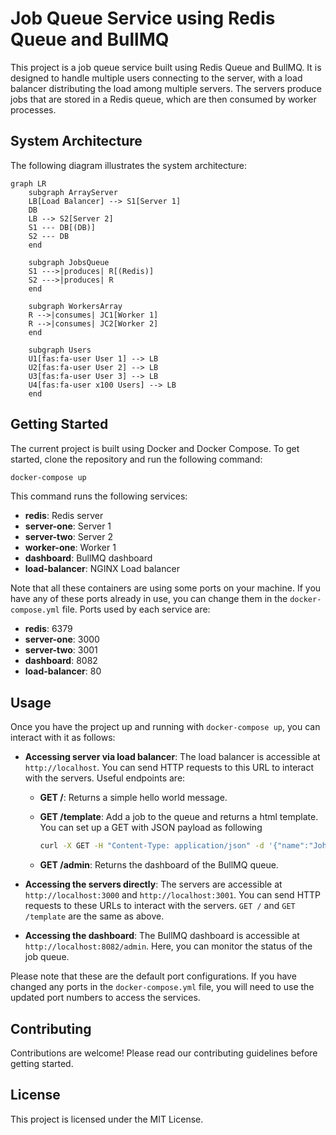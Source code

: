 # Job Queue Service using Redis Queue and BullMQ

This project is a job queue service built using Redis Queue and BullMQ. It is designed to handle multiple users connecting to the server, with a load balancer distributing the load among multiple servers. The servers produce jobs that are stored in a Redis queue, which are then consumed by worker processes.

## System Architecture

The following diagram illustrates the system architecture:

```mermaid
graph LR
    subgraph ArrayServer
    LB[Load Balancer] --> S1[Server 1]
    DB
    LB --> S2[Server 2]
    S1 --- DB[(DB)]
    S2 --- DB
    end

    subgraph JobsQueue
    S1 --->|produces| R[(Redis)]
    S2 --->|produces| R
    end

    subgraph WorkersArray
    R -->|consumes| JC1[Worker 1]
    R -->|consumes| JC2[Worker 2]
    end

    subgraph Users
    U1[fas:fa-user User 1] --> LB
    U2[fas:fa-user User 2] --> LB
    U3[fas:fa-user User 3] --> LB
    U4[fas:fa-user x100 Users] --> LB
    end
```

## Getting Started

The current project is built using Docker and Docker Compose. To get started, clone the repository and run the following command:

```bash
docker-compose up
```

This command runs the following services:

- **redis**: Redis server
- **server-one**: Server 1
- **server-two**: Server 2
- **worker-one**: Worker 1
- **dashboard**: BullMQ dashboard
- **load-balancer**: NGINX Load balancer


Note that all these containers are using some ports on your machine. If you have any of these ports already in use, you can change them in the `docker-compose.yml` file. Ports used by each service are:

- **redis**: 6379
- **server-one**: 3000
- **server-two**: 3001
- **dashboard**: 8082
- **load-balancer**: 80

## Usage

Once you have the project up and running with `docker-compose up`, you can interact with it as follows:

- **Accessing server via load balancer**: The load balancer is accessible at `http://localhost`. You can send HTTP requests to this URL to interact with the servers.
    Useful endpoints are:
    - **GET /**: Returns a simple hello world message.
    - **GET /template**: Add a job to the queue and returns a html template. You can set up a GET with JSON payload as following

        ```bash
        curl -X GET -H "Content-Type: application/json" -d '{"name":"John Doe"}' http://localhost:80/template
        ```

    - **GET /admin**: Returns the dashboard of the BullMQ queue.

- **Accessing the servers directly**: The servers are accessible at `http://localhost:3000` and `http://localhost:3001`. You can send HTTP requests to these URLs to interact with the servers. `GET /` and `GET /template` are the same as above.

- **Accessing the dashboard**: The BullMQ dashboard is accessible at `http://localhost:8082/admin`. Here, you can monitor the status of the job queue.

Please note that these are the default port configurations. If you have changed any ports in the `docker-compose.yml` file, you will need to use the updated port numbers to access the services.

## Contributing

Contributions are welcome! Please read our contributing guidelines before getting started.

## License
This project is licensed under the MIT License.